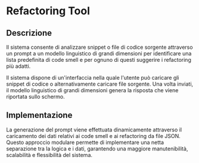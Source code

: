 # Refactoring Tool

## Descrizione
Il sistema consente di analizzare snippet o file di codice sorgente attraverso un prompt a un modello linguistico di grandi dimensioni per identificare una lista predefinita di code smell e per ognuno di questi suggerire i refactoring più adatti.

Il sistema dispone di un'interfaccia nella quale l'utente può caricare gli snippet di codice o alternativamente caricare file sorgente. Una volta inviati, il modello linguistico di grandi dimensioni genera la risposta che viene riportata sullo schermo.

## Implementazione
La generazione del prompt viene effettuata dinamicamente attraverso il caricamento dei dati relativi ai code smell e ai refactoring da file JSON. Questo approccio modulare permette di implementare una netta separazione tra la logica e i dati, garantendo una maggiore manutenibilità, scalabilità e flessibilità del sistema.

